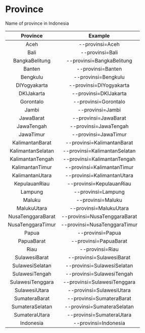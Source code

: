 # Province

Name of province in Indonesia

|     Province      |           Example            |
| :---------------: | :--------------------------: |
|       Aceh        |       --provinsi=Aceh        |
|       Bali        |       --provinsi=Bali        |
|  BangkaBelitung   |  --provinsi=BangkaBelitung   |
|      Banten       |      --provinsi=Banten       |
|     Bengkulu      |     --provinsi=Bengkulu      |
|   DIYogyakarta    |   --provinsi=DIYogyakarta    |
|    DKIJakarta     |    --provinsi=DKIJakarta     |
|     Gorontalo     |     --provinsi=Gorontalo     |
|       Jambi       |       --provinsi=Jambi       |
|     JawaBarat     |     --provinsi=JawaBarat     |
|    JawaTengah     |    --provinsi=JawaTengah     |
|     JawaTimur     |     --provinsi=JawaTimur     |
|  KalimantanBarat  |  --provinsi=KalimantanBarat  |
| KalimantanSelatan | --provinsi=KalimantanSelatan |
| KalimantanTengah  | --provinsi=KalimantanTengah  |
|  KalimantanTimur  |  --provinsi=KalimantanTimur  |
|  KalimantanUtara  |  --provinsi=KalimantanUtara  |
|   KepulauanRiau   |   --provinsi=KepulauanRiau   |
|      Lampung      |      --provinsi=Lampung      |
|      Maluku       |      --provinsi=Maluku       |
|    MalukuUtara    |    --provinsi=MalukuUtara    |
| NusaTenggaraBarat | --provinsi=NusaTenggaraBarat |
| NusaTenggaraTimur | --provinsi=NusaTenggaraTimur |
|       Papua       |       --provinsi=Papua       |
|    PapuaBarat     |    --provinsi=PapuaBarat     |
|       Riau        |       --provinsi=Riau        |
|   SulawesiBarat   |   --provinsi=SulawesiBarat   |
|  SulawesiSelatan  |  --provinsi=SulawesiSelatan  |
|  SulawesiTengah   |  --provinsi=SulawesiTengah   |
| SulawesiTenggara  | --provinsi=SulawesiTenggara  |
|   SulawesiUtara   |   --provinsi=SulawesiUtara   |
|   SumateraBarat   |   --provinsi=SumateraBarat   |
|  SumateraSelatan  |  --provinsi=SumateraSelatan  |
|   SumateraUtara   |   --provinsi=SumateraUtara   |
|     Indonesia     |     --provinsi=Indonesia     |
